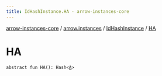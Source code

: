 ```yaml
---
title: IdHashInstance.HA - arrow-instances-core
---
```


[arrow-instances-core](../../index.html) / [arrow.instances](../index.html) / [IdHashInstance](index.html) / [HA](./-h-a.html)

# HA

`abstract fun HA(): Hash<`[`A`](index.html#A)`>`